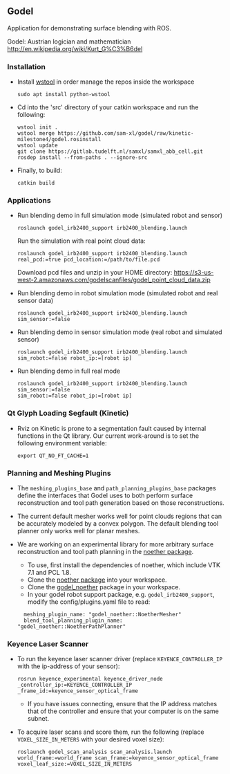 ## Godel

Application for demonstrating surface blending with ROS.

Godel: Austrian logician and mathematician http://en.wikipedia.org/wiki/Kurt_G%C3%B6del

### Installation

- Install [wstool](http://wiki.ros.org/wstool) in order manage the repos inside the workspace
  ```
  sudo apt install python-wstool
  ```

- Cd into the 'src' directory of your catkin workspace and run the following:
  ```
  wstool init . 
  wstool merge https://github.com/sam-xl/godel/raw/kinetic-milestone4/godel.rosinstall
  wstool update
  git clone https://gitlab.tudelft.nl/samxl/samxl_abb_cell.git
  rosdep install --from-paths . --ignore-src
  ```

- Finally, to build:
  ```
  catkin build
  ```

### Applications

- Run blending demo in full simulation mode (simulated robot and sensor)
  ```
  roslaunch godel_irb2400_support irb2400_blending.launch
  ```
  Run the simulation with real point cloud data:
  ```
  roslaunch godel_irb2400_support irb2400_blending.launch real_pcd:=true pcd_location:=/path/to/file.pcd
  ```
  Download pcd files and unzip in your HOME directory: https://s3-us-west-2.amazonaws.com/godelscanfiles/godel_point_cloud_data.zip

- Run blending demo in robot simulation mode (simulated robot and real sensor data)
  ```
  roslaunch godel_irb2400_support irb2400_blending.launch sim_sensor:=false
  ```

- Run blending demo in sensor simulation mode (real robot and simulated sensor)
  ```
  roslaunch godel_irb2400_support irb2400_blending.launch sim_robot:=false robot_ip:=[robot ip]
  ```

- Run blending demo in full real mode
  ```
  roslaunch godel_irb2400_support irb2400_blending.launch sim_sensor:=false 
  sim_robot:=false robot_ip:=[robot ip]
  ```

### Qt Glyph Loading Segfault (Kinetic)

- Rviz on Kinetic is prone to a segmentation fault caused by internal functions in the Qt library. Our current work-around is to set the following environment variable:
  ```
  export QT_NO_FT_CACHE=1
  ```

### Planning and Meshing Plugins

- The `meshing_plugins_base` and `path_planning_plugins_base` packages define the interfaces that Godel uses to both perform surface reconstruction
  and tool path generation based on those reconstructions.

- The current default mesher works well for point clouds regions that can be accurately modeled by a convex polygon. The default blending tool planner only works well for
  planar meshes.

- We are working on an experimental library for more arbitrary surface reconstruction and tool path planning in the [noether package](https://github.com/ros-industrial/noether.git).
  - To use, first install the dependencies of noether, which include VTK 7.1 and PCL 1.8.
  - Clone the [noether package](https://github.com/ros-industrial/noether.git) into your workspace.
  - Clone the [godel_noether](https://github.com/Jmeyer1292/godel_noether) package in your workspace.
  - In your godel robot support package, e.g. `godel_irb2400_support`, modify the config/plugins.yaml file to read:
  ```
    meshing_plugin_name: "godel_noether::NoetherMesher"
    blend_tool_planning_plugin_name: "godel_noether::NoetherPathPlanner"
  ```

### Keyence Laser Scanner
- To run the keyence laser scanner driver (replace `KEYENCE_CONTROLLER_IP` with the ip-address of your sensor):
  ```
  rosrun keyence_experimental keyence_driver_node _controller_ip:=KEYENCE_CONTROLLER_IP _frame_id:=keyence_sensor_optical_frame
  ```
  
  - If you have issues connecting, ensure that the IP address matches that of the controller and ensure that your computer is on the same subnet.

- To acquire laser scans and score them, run the following (replace `VOXEL_SIZE_IN_METERS` with your desired voxel size):
  ```
  roslaunch godel_scan_analysis scan_analysis.launch world_frame:=world_frame scan_frame:=keyence_sensor_optical_frame voxel_leaf_size:=VOXEL_SIZE_IN_METERS
  ```
